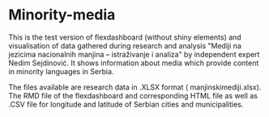 # Minority-media

This is the test version of flexdashboard (without shiny elements) and visualisation of data gathered during research and analysis "Mediji na jezicima nacionalnih manjina – istraživanje i analiza" by independent expert Nedim Sejdinović. It shows information about media which provide content in minority languages in Serbia.

The files available are research data in .XLSX format ( manjinskimediji.xlsx). The RMD file of the flexdashboard and corresponding HTML file as well as .CSV file for longitude and latitude of Serbian cities and municipalities.

